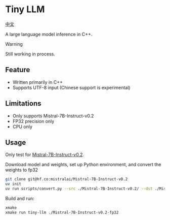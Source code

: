 # Tiny LLM

[中文](./README.zh.md)

A large language model inference in C++.

> [!WARNING]
> Still working in process.

## Feature

- Written primarily in C++
- Supports UTF-8 input (Chinese support is experimental)

## Limitations

- Only supports Mistral-7B-Instruct-v0.2
- FP32 precision only
- CPU only

## Usage

Only test for [Mistral-7B-Instruct-v0.2](https://huggingface.co/mistralai/Mistral-7B-Instruct-v0.2/).

Download model and weights, set up Python environment, and convert the weights to fp32

```bash
git clone git@hf.co:mistralai/Mistral-7B-Instruct-v0.2
uv init
uv run scripts/convert.py --src ./Mistral-7B-Instruct-v0.2/ --dst ./Mistral-7B-Instruct-v0.2-fp32 --dtype fp32
```

Build and run:

```bash
xmake
xmake run tiny-llm ./Mistral-7B-Instruct-v0.2-fp32
```

